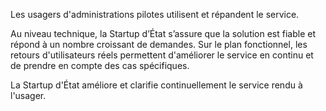 Les usagers d'administrations pilotes utilisent et répandent le service.

Au niveau technique, la Startup d’État s’assure que la solution est fiable et répond à un nombre croissant de demandes. Sur le plan fonctionnel, les retours d'utilisateurs réels permettent d'améliorer le service en continu et de prendre en compte des cas spécifiques.

La Startup d'État améliore et clarifie continuellement le service rendu à l'usager.
